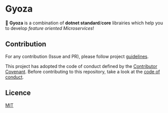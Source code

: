 # Gyoza
🥟 **Gyoza** is a combination of **dotnet standard**/**core** librairies which help you to develop *feature oriented Microservices*!

## Contribution
For any contribution (Issue and PR), please follow project [guidelines](CONTRIBUTING.md).

This project has adopted the code of conduct defined by the [Contributor Covenant](https://www.contributor-covenant.org/). Before contributing to this repository, take a look at the [code of conduct](CODE_OF_CONDUCT.md).

## Licence
[MIT](LICENSE)
